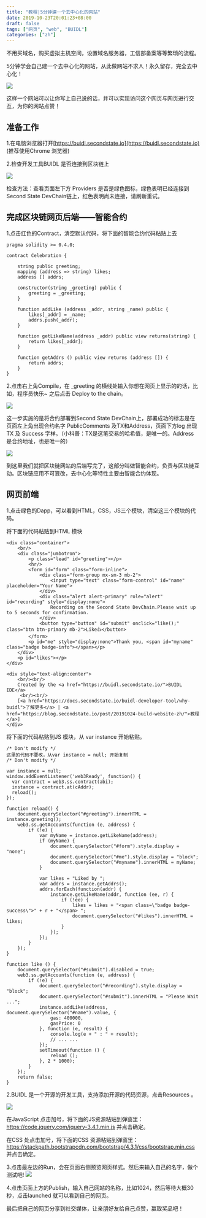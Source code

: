 ```yaml
---
title: "教程|5分钟建一个去中心化的网站"
date: 2019-10-23T20:01:23+08:00
draft: false
tags: ["网页", "web", "BUIDL"]
categories: ["zh"]
---
```

不用买域名，购买虚拟主机空间，设置域名服务器，工信部备案等等繁琐的流程。

5分钟学会自己建一个去中心化的网站，从此做网站不求人！永久留存，完全去中心化！

![](/images/20191024-build-website-02.png)

这样一个网站可以让你写上自己说的话，并可以实现访问这个网页与网页进行交互，为你的网站点赞！

## 准备工作
1.在电脑浏览器打开[https://buidl.secondstate.io](https://buidl.secondstate.io) (推荐使用Chrome 浏览器)

2.检查开发工具BUIDL 是否连接到区块链上

![](/images/20191020-public-comment-01.png)

检查方法：查看页面左下方 Providers 是否是绿色图标，绿色表明已经连接到Second State DevChain链上，红色表明尚未连接，请刷新重试。

## 完成区块链网页后端——智能合约

1.点击红色的Contract，清空默认代码，将下面的智能合约代码粘贴上去
```
pragma solidity >= 0.4.0;

contract Celebration {

    string public greeting;
    mapping (address => string) likes;
    address [] addrs;

    constructor(string _greeting) public {
        greeting = _greeting;
    }

    function addLike (address _addr, string _name) public {
        likes[_addr] = _name;
        addrs.push(_addr);
    }

    function getLikeName(address _addr) public view returns(string) {
        return likes[_addr];
    }

    function getAddrs () public view returns (address []) {
        return addrs;
    }
}
```

2.点击右上角Compile，在 _greeting 的横线处输入你想在网页上显示的的话，比如，程序员快乐~ 之后点击 Deploy to the chain。

![](/images/20190920-BUIDL-demo-03.png)

这一步实施的是将合约部署到Second State DevChain上，部署成功的标志是在页面左上角出现合约名字 PublicComments 及TX和Address，页面下方log 出现TX 及 Success 字样。（小科普：TX是这笔交易的哈希值，是唯一的。Address 是合约地址，也是唯一的）

![](/images/20190920-BUIDL-demo-04.png)

到这里我们就把区块链网站的后端写完了，这部分叫做智能合约，负责与区块链互动。区块链应用不可篡改，去中心化等特性主要由智能合约体现。

## 网页前端

1.点击绿色的Dapp，可以看到HTML，CSS，JS三个模块，清空这三个模块的代码。

将下面的代码粘贴到HTML 模块
```
<div class="container">
    <br/>
    <div class="jumbotron">
        <p class="lead" id="greeting"></p>
        <hr/>
        <form id="form" class="form-inline">
            <div class="form-group mx-sm-3 mb-2">
                <input type="text" class="form-control" id="name" placeholder="Your Name">
            </div>
            <div class="alert alert-primary" role="alert" id="recording" style="display:none">
                Recording on the Second State DevChain.Please wait up to 5 seconds for confirmation.
            </div>
            <button type="button" id="submit" onclick="like();" class="btn btn-primary mb-2">Like👍</button>
        </form>
        <p id="me" style="display:none">Thank you, <span id="myname" class="badge badge-info"></span></p>
    </div>
    <p id="likes"></p>
</div>

<div style="text-align:center">
    <br/><br/>
    Created by the <a href="https://buidl.secondstate.io/">BUIDL IDE</a>
     <br/><br/>
    [<a href="https://docs.secondstate.io/buidl-developer-tool/why-buidl">了解更多</a> | <a href="https://blog.secondstate.io/post/20191024-build-website-zh/">教程</a>]
</div>
```
将下面的代码粘贴到JS 模块，从 var instance 开始粘贴。

```
/* Don't modify */
这里的代码不要改，从var instance = null; 开始复制
/* Don't modify */

var instance = null;
window.addEventListener('web3Ready', function() {
  var contract = web3.ss.contract(abi);
  instance = contract.at(cAddr);
  reload();
});

function reload() {
    document.querySelector("#greeting").innerHTML = instance.greeting();
    web3.ss.getAccounts(function (e, address) {
        if (!e) {
            var myName = instance.getLikeName(address);
            if (myName) {
                document.querySelector("#form").style.display = "none";
                document.querySelector("#me").style.display = "block";
                document.querySelector("#myname").innerHTML = myName;
            }
            
            var likes = "Liked by ";
            var addrs = instance.getAddrs();
            addrs.forEach(function(addr) {
                instance.getLikeName(addr, function (ee, r) {
                    if (!ee) {
                        likes = likes + "<span class=\"badge badge-success\">" + r + "</span> ";
                        document.querySelector("#likes").innerHTML = likes;
                    }
                });
            });
        }
    });
}

function like () {
    document.querySelector("#submit").disabled = true;
    web3.ss.getAccounts(function (e, address) {
        if (!e) {
            document.querySelector("#recording").style.display = "block";
            document.querySelector("#submit").innerHTML = "Please Wait ...";
            instance.addLike(address, document.querySelector("#name").value, {
                gas: 400000,
                gasPrice: 0
            }, function (e, result) {
                console.log(e + " : " + result);
                // ... ...
            });
            setTimeout(function () {
                reload ();
            }, 2 * 1000);
        }
    });
    return false;
}
```

2.BUIDL 是一个开源的开发工具，支持添加开源的代码资源，点击Resources 。

![](/images/20190920-BUIDL-demo-06.png)

在JavaScript 点击加号，将下面的JS资源粘贴到弹窗里：https://code.jquery.com/jquery-3.4.1.min.js 并点击确定。

在CSS 处点击加号，将下面的CSS 资源粘贴到弹窗里：https://stackpath.bootstrapcdn.com/bootstrap/4.3.1/css/bootstrap.min.css 并点击确定。

3.点击最左边的Run，会在页面右侧预览网页样式。然后来输入自己的名字，做个测试吧!
![](/images/20191024-build-website-01.png)

4.点击页面上方的Publish，输入自己网站的名称，比如1024，然后等待大概30秒，点击launched 就可以看到自己的网页。

最后把自己的网页分享到社交媒体，让亲朋好友给自己点赞，赢取奖品吧！

